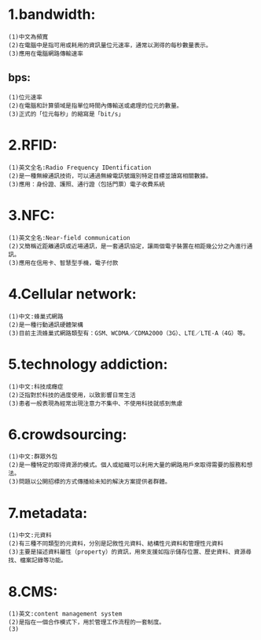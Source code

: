 # 1.bandwidth:
    (1)中文為頻寬
    (2)在電腦中是指可用或耗用的資訊量位元速率，通常以測得的每秒數量表示。
    (3)應用在電腦網路傳輸速率   
 
 ## bps:
    (1)位元速率          
    (2)在電腦和計算領域是指單位時間內傳輸送或處理的位元的數量。
    (3)正式的「位元每秒」的縮寫是「bit/s」 
# 2.RFID:
    (1)英文全名:Radio Frequency IDentification
    (2)是一種無線通訊技術，可以通過無線電訊號識別特定目標並讀寫相關數據。
    (3)應用：身份證、護照、通行證（包括門票）電子收費系統
 
# 3.NFC:
    (1)英文全名:Near-field communication        
    (2)又簡稱近距離通訊或近場通訊，是一套通訊協定，讓兩個電子裝置在相距幾公分之內進行通訊。
    (3)應用在信用卡、智慧型手機，電子付款
# 4.Cellular network:
    (1)中文:蜂巢式網路
    (2)是一種行動通訊硬體架構
    (3)目前主流蜂巢式網路類型有：GSM、WCDMA／CDMA2000（3G）、LTE／LTE-A（4G）等。
# 5.technology addiction:
    (1)中文:科技成癮症
    (2)泛指對於科技的過度使用，以致影響日常生活
    (3)患者一般表現為經常出現注意力不集中、不使用科技就感到焦慮
# 6.crowdsourcing:
    (1)中文:群眾外包
    (2)是一種特定的取得資源的模式。個人或組織可以利用大量的網路用戶來取得需要的服務和想法。
    (3)問題以公開招標的方式傳播給未知的解決方案提供者群體。
# 7.metadata:
    (1)中文:元資料
    (2)有三種不同類型的元資料，分別是記敘性元資料、結構性元資料和管理性元資料
    (3)主要是描述資料屬性（property）的資訊，用來支援如指示儲存位置、歷史資料、資源尋找、檔案記錄等功能。
# 8.CMS:
    (1)英文:content management system
    (2)是指在一個合作模式下，用於管理工作流程的一套制度。
    (3)
